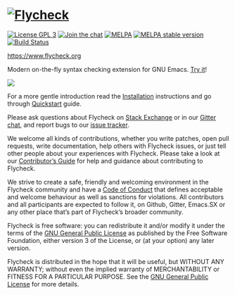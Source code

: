 # [![Flycheck][logo]](https://www.flycheck.org) #

[![License GPL 3](https://img.shields.io/github/license/flycheck/flycheck.svg)][COPYING]
[![Join the chat](https://img.shields.io/gitter/room/flycheck/flycheck.svg)](https://gitter.im/flycheck/flycheck)
[![MELPA](https://melpa.org/packages/flycheck-badge.svg)](https://melpa.org/#/flycheck)
[![MELPA stable version](http://stable.melpa.org/packages/flycheck-badge.svg)](https://stable.melpa.org/#/flycheck)
[![Build Status](https://img.shields.io/travis/flycheck/flycheck/master.svg)](https://travis-ci.org/flycheck/flycheck)

<https://www.flycheck.org>

Modern on-the-fly syntax checking extension for GNU Emacs.  [Try it][]!

![](https://raw.githubusercontent.com/flycheck/flycheck/master/doc/images/flycheck-annotated.png)

For a more gentle introduction read the [Installation][] instructions and go
through [Quickstart][] guide.

Please ask questions about Flycheck on [Stack Exchange][sx] or in our
[Gitter chat][gitter], and report bugs to our [issue tracker][].

We welcome all kinds of contributions, whether you write patches, open pull
requests, write documentation, help others with Flycheck issues, or just tell
other people about your experiences with Flycheck.  Please take a look at our
[Contributor’s Guide][contrib] for help and guidance about contributing to
Flycheck.

We strive to create a safe, friendly and welcoming environment in the Flycheck
community and have a [Code of Conduct][coc] that defines acceptable and welcome
behaviour as well as sanctions for violations.  All contributors and all
participants are expected to follow it, on Github, Gitter, Emacs.SX or any other
place that’s part of Flycheck’s broader community.

Flycheck is free software: you can redistribute it and/or modify it under the
terms of the [GNU General Public License][copying] as published by the Free
Software Foundation, either version 3 of the License, or (at your option) any
later version.

Flycheck is distributed in the hope that it will be useful, but WITHOUT ANY
WARRANTY; without even the implied warranty of MERCHANTABILITY or FITNESS FOR A
PARTICULAR PURPOSE.  See the [GNU General Public License][copying] for more
details.

[COPYING]: https://github.com/flycheck/flycheck/blob/master/COPYING
[manual]: https://www.flycheck.org/en/latest/index.html#the-user-guide
[logo]: https://raw.githubusercontent.com/flycheck/flycheck/master/doc/_static/logo.png
[try it]: https://www.flycheck.org/en/latest/#try-out
[Installation]: https://www.flycheck.org/en/latest/user/installation.html
[Quickstart]: https://www.flycheck.org/en/latest/user/quickstart.html
[sx]: https://emacs.stackexchange.com/questions/tagged/flycheck
[gitter]: https://gitter.im/flycheck/flycheck
[Issue Tracker]: https://github.com/flycheck/flycheck/issues
[contrib]: https://www.flycheck.org/en/latest/contributor/contributing.html
[coc]: https://www.flycheck.org/en/latest/community/conduct.html
